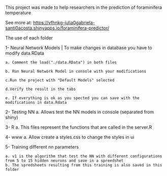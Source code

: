 This project was made to help researchers in the prediction of foraminifera temperature

See more at: https://vfhnkg-julia0gabriela-santi0acosta.shinyapps.io/foraminifera-predictor/

The use of each folder

1- Neural Network Models | To make changes in database you have to modify data.RData

    a. Comment the load("./data.RData") in both files

    b. Run Neural Network Model in console with your modifications

    c.Run the project with "Default Models" selected

    d.Verify the result in the tabs

    e. If everything is ok as you spected you can save with the modifications in data.Rdata

2- Testing NN
    a. Allows test the NN models in console (separated from shiny)

3- R
    a. This files represent the functions that are called in the server.R

4- www
    a. Allow create a styles.css to change the styles in ui

5- Training different nn parameters

    a. v1 is the algorithm that test the NN with different configurations from 5 to 15 hidden neurons and save in a spreedshet
    b. The spredsheets resulting from this training is also saved in this folder